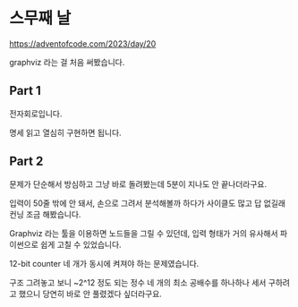 # 스무째 날

https://adventofcode.com/2023/day/20

graphviz 라는 걸 처음 써봤습니다.

## Part 1

전자회로입니다.

명세 읽고 열심히 구현하면 됩니다.

## Part 2

문제가 단순해서 방심하고 그냥 바로 돌려봤는데 5분이 지나도 안 끝나더라구요.

입력이 50줄 밖에 안 돼서, 손으로 그려서 분석해볼까 하다가 사이클도 많고 답 없길래 컨닝 조금 해봤습니다.

Graphviz 라는 툴을 이용하면 노드들을 그릴 수 있던데, 입력 형태가 거의 유사해서 파이썬으로 쉽게 고칠 수 있었습니다.

12-bit counter 네 개가 동시에 켜져야 하는 문제였습니다.

구조 그려놓고 보니 ~2^12 정도 되는 정수 네 개의 최소 공배수를 하나하나 세서 구하려고 했으니 당연히 바로 안 풀렸겠다 싶더라구요.
